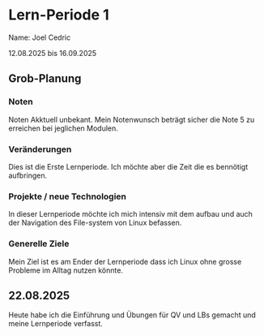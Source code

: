 # Lern-Periode 1
Name: Joel Cedric

12.08.2025 bis 16.09.2025

## Grob-Planung
### Noten
Noten Akktuell unbekant. Mein Notenwunsch beträgt sicher die Note 5 zu erreichen bei jeglichen Modulen.

### Veränderungen
Dies ist die Erste Lernperiode. Ich möchte aber die Zeit die es bennötigt aufbringen. 

### Projekte / neue Technologien
In dieser Lernperiode möchte ich mich intensiv mit dem aufbau und auch der Navigation des File-system von Linux befassen.

### Generelle Ziele
Mein Ziel ist es am Ender der Lernperiode dass ich Linux ohne grosse Probleme im Alltag nutzen könnte.

## 22.08.2025

Heute habe ich die Einführung und Übungen für QV und LBs gemacht und meine Lernperiode verfasst.
